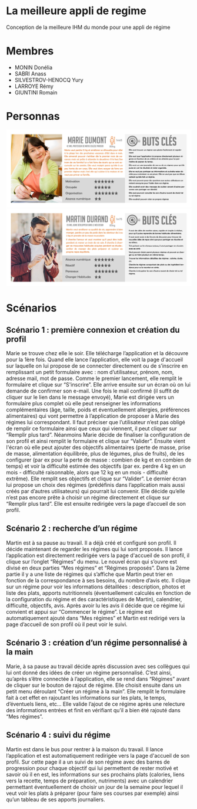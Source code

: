 # La meilleure appli de regime
Conception de la meilleure IHM du monde pour une appli de régime
# Membres
- MONIN Donélia
- SABRI Anass
- SILVESTROV-HENOCQ Yury
- LARROYE Rémy
- GIUNTINI Romain
# Personnas
<a href="https://github.com/SI3IHM20182019-R2/La-meilleure-appli-de-regime/blob/master/personnas/Marie-Dumont.pdf">![alt text](https://github.com/SI3IHM20182019-R2/La-meilleure-appli-de-regime/blob/master/personnas/Marie-Dumont.jpg "Personnas Marie Dumont")</a>
<a href="https://github.com/SI3IHM20182019-R2/La-meilleure-appli-de-regime/blob/master/personnas/Martin-Durand.pdf">![alt text](https://github.com/SI3IHM20182019-R2/La-meilleure-appli-de-regime/blob/master/personnas/Martin-Durand.jpg "Personnas Martin Durand")</a>
# Scénarios
## Scénario 1 : première connexion et création du profil 
Marie se trouve chez elle le soir. Elle télécharge l’application et la découvre pour la 1ère fois. Quand elle lance l’application, elle voit la page d'accueil sur laquelle on lui propose de se connecter directement ou de s’inscrire en remplissant un petit formulaire avec : nom d’utilisateur, prénom, nom, adresse mail, mot de passe. Comme le premier lancement, elle remplit le formulaire et clique sur “S'inscrire”. Elle arrive ensuite sur un écran où on lui demande de confirmer son e-mail. Une fois le mail confirmé (il suffit de cliquer sur le lien dans le message envoyé), Marie est dirigée vers un formulaire plus complet où elle peut renseigner les informations complémentaires (âge, taille, poids et éventuellement allergies, préférences alimentaires) qui vont permettre à l’application de proposer à Marie des régimes lui correspondant. Il faut préciser que l’utilisateur n’est pas obligé de remplir ce formulaire ainsi que ceux qui viennent, il peut cliquer sur “Remplir plus tard”. Néanmoins Marie décide de finaliser la configuration de son profil et ainsi remplit le formulaire et clique sur “Valider”. Ensuite vient l'écran où elle peut ajouter des objectifs alimentaires (perte de masse, prise de masse, alimentation équilibrée, plus de légumes, plus de fruits), de les configurer (par ex pour la perte de masse : combien de kg et en combien de temps) et voir la difficulté estimée des objectifs (par ex. perdre 4 kg en un mois - difficulté raisonnable, alors que 12 kg en un mois - difficulté extrême). Elle remplit ses objectifs et clique sur “Valider”. Le dernier écran lui propose un choix des régimes (prédéfinis dans l’application mais aussi créés par d’autres utilisateurs) qui pourrait lui convenir. Elle décide qu’elle n’est pas encore prête à choisir un régime directement et clique sur “Remplir plus tard”. Elle est ensuite redirigée vers la page d’accueil de son profil.
## Scénario 2 : recherche d’un régime 
Martin est à sa pause au travail. Il a déjà créé et configuré son profil. Il décide maintenant de regarder les régimes qui lui sont proposés. Il lance l’application est directement redirigée vers la page d'accueil de son profil, il clique sur l’onglet “Régimes” du menu. Le nouvel écran qui s’ouvre est divisé en deux parties “Mes régimes” et “Régimes proposés”. Dans la 2ème partie il y a une liste de régimes qui s’affiche que Martin peut trier en fonction de la correspondance à ses besoins, du nombre d’avis etc. Il clique sur un régime pour voir les informations détaillées : description, photos et liste des plats, apports nutritionnels (éventuellement calculés en fonction de la configuration du régime et des caractéristiques de Martin), calendrier, difficulté, objectifs, avis. Après avoir lu les avis il décide que ce régime lui convient et appui sur “Commencer le régime”. Le régime est automatiquement ajouté dans “Mes régimes” et Martin est redirigé vers la page d’accueil de son profil où il peut voir le suivi.
## Scénario 3 : création d’un régime personnalisé à la main 
Marie, à sa pause au travail décide après discussion avec ses collègues qui lui ont donné des idées de créer un régime personnalisé. C’est ainsi, qu’après s’être connectée à l’application, elle se rend dans “Régimes” avant de cliquer sur le bouton de rajout de régime. Elle choisit ensuite dans un petit menu déroulant “Créer un régime à la main”. Elle remplit le formulaire fait à cet effet en rajoutant les informations sur les plats, le temps, d’éventuels liens, etc… Elle valide l’ajout de ce régime après une relecture des informations entrées et finit en vérifiant qu’il a bien été rajouté dans “Mes régimes”.
## Scénario 4 : suivi du régime 
Martin est dans le bus pour rentrer à la maison du travail. Il lance l’application et est automatiquement redirigée vers la page d'accueil de son profil. Sur cette page il a un suivi de son régime avec des barres de progression pour chaque objectif qui lui permettent de rester motivé et savoir où il en est, les informations sur ses prochains plats (calories, liens vers la recette, temps de préparation, nutriments) avec un calendrier permettant éventuellement de choisir un jour de la semaine pour lequel il veut voir les plats à préparer (pour faire ses courses par exemple) ainsi qu’un tableau de ses apports journaliers.
